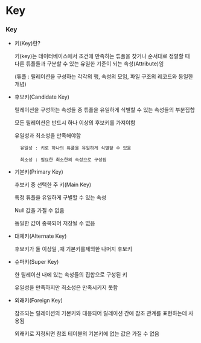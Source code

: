 # Key

### Key

* 키(Key)란?

    키(key)는 데이터베이스에서 조건에 만족하는 튜플을 찾거나 순서대로 정렬할 때 다른 튜플들과 구분할 수 있는 유일한 기준이 되는 속성(Attribute)임

    (튜플 : 릴레이션을 구성하는 각각의 행, 속성의 모임, 파일 구조의 레코드와 동일한 개념)

* 후보키(Candidate Key)

    릴레이션을 구성하는 속성들 중 튜플을 유일하게 식별할 수 있는 속성들의 부분집합

    모든 릴레이션은 반드시 하나 이상의 후보키를 가져야함

    유일성과 최소성을 만족해야함

        유일성 : 키로 하나의 튜플을 유일하게 식별할 수 있음

        최소성 : 필요한 최소한의 속성으로 구성됨

* 기본키(Primary Key)

    후보키 중 선택한 주 키(Main Key)

    특정 튜플을 유일하게 구별할 수 있는 속성

    Null 값을 가질 수 없음

    동일한 값이 중복되어 저장될 수 없음

* 대체키(Alternate Key)

    후보키가 둘 이상일 ,때 기본키를제외한 나머지 후보키 

* 슈퍼키(Super Key)

    한 릴레이션 내에 있는 속성들의 집합으로 구성된 키

    유일성을 만족하지만 최소성은 만족시키지 못함

* 외래키(Foreign Key)

    참조되는 릴레이션의 기본키와 대응되어 릴레이션 간에 참조 관계를 표현하는데 사용됨

    외래키로 지정되면 참조 테이블의 기본키에 없는 값은 가질 수 없음
